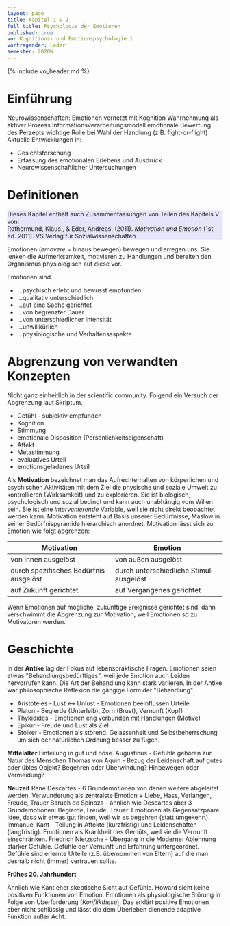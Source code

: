 ```yaml
---
layout: page
title: Kapitel 1 & 2
full_title: Psychologie der Emotionen
published: true
vo: Kognitions- und Emotionspsychologie 1
vortragender: Leder
semester: 2020W
---
```


{% include vo_header.md %}

# Einführung

Neurowissenschaften: Emotionen vernetzt mit Kognition
Wahrnehmung als aktiver Prozess
Informationsverarbeitungsmodell
emotionale Bewertung des Perzepts wichtige Rolle bei Wahl der Handlung (z.B. fight-or-flight)
Aktuelle Entwicklungen in:
* Gesichtsforschung
* Erfassung des emotionalen Erlebens und Ausdruck
* Neurowissenschaftlicher Untersuchungen

# Definitionen

<div style="background-color:lavender;margin-bottom:1em">Dieses Kapitel enthält auch Zusammenfassungen von Teilen des Kapitels V von:<br>
Rothermund, Klaus., &amp; Eder, Andreas. (2011). <i>Motivation und Emotion</i> (1st ed. 2011). VS Verlag für Sozialwissenschaften .
</div>

Emotionen (_emovere_ = hinaus bewegen) bewegen und erregen uns. Sie lenken die Aufmerksamkeit, motivieren zu Handlungen und bereiten den Organismus physiologisch auf diese vor.

Emotionen sind...
* ...psychisch erlebt und bewusst empfunden
* ...qualitativ unterschiedlich
* ...auf eine Sache gerichtet
* ...von begrenzter Dauer
* ...von unterschiedlicher Intensität
* ...unwillkürlich
* ...physiologische und Verhaltensaspekte

# Abgrenzung von verwandten Konzepten

Nicht ganz einheitlich in der scientific community. Folgend ein Versuch der Abgrenzung laut Skriptum.

* Gefühl - subjektiv empfunden
* Kognition
* Stimmung
* emotionale Disposition (Persönlichkeitseigenschaft)
* Affekt
* Metastimmung
* evaluatives Urteil
* emotionsgeladenes Urteil

Als **Motivation** bezeichnet man das Aufrechterhalten von körperlichen und psychischen Aktivitäten mit dem Ziel die physische und soziale Umwelt zu kontrollieren (Wirksamkeit) und zu explorieren. Sie ist biologisch, psychologisch und sozial bedingt und kann auch unabhängig vom Willen sein. Sie ist eine _intervenierende_ Variable, weil sie nicht direkt beobachtet werden kann. Motivation entsteht auf Basis unserer Bedürfnisse, Maslow in seiner Bedürfnispyramide hierarchisch anordnet. Motivation lässt sich zu Emotion wie folgt abgrenzen:

| Motivation                             | Emotion                                  |
| -------------------------------------- | ---------------------------------------- |
| von innen ausgelöst                    | von außen ausgelöst                      |
| durch spezifisches Bedürfnis ausgelöst | durch unterschiedliche Stimuli ausgelöst |
| auf Zukunft gerichtet                  | auf Vergangenes gerichtet                |

Wenn Emotionen auf mögliche, zukünftige Ereignisse gerichtet sind, dann verschwimmt die Abgrenzung zur Motivation, weil Emotionen so zu Motivatoren werden.

# Geschichte

In der **Antike** lag der Fokus auf lebenspraktische Fragen. Emotionen seien etwas "Behandlungsbedürftiges", weil jede Emotion auch Leiden hervorrufen kann. Die Art der Behandlung kann stark variieren. In der Antike war philosophische Reflexion die gängige Form der "Behandlung".
* Aristoteles - Lust <-> Unlust - Emotionen beeinflussen Urteile
* Platon - Begierde (Unterleib), Zorn (Brust), Vernunft (Kopf)
* Thykidides - Emotionen eng verbunden mit Handlungen (Motive)
* Epikur - Freude und Lust als Ziel
* Stoiker - Emotionen als störend. Gelassenheit und Selbstbeherrschung um sich der natürlichen Ordnung besser zu fügen.

**Mittelalter**
Einteilung in gut und böse.
Augustinus - Gefühle gehören zur Natur des Menschen
Thomas von Aquin - Bezug der Leidenschaft auf gutes oder übles Objekt? Begehren oder Überwindung? Hinbewegen oder Vermeidung?

**Neuzeit**
René Descartes - 6 Grundemotionen von denen weitere abgeleitet werden. Verwunderung als zentralste Emotion + Liebe, Hass, Verlangen, Freude, Trauer
Baruch de Spinoza - ähnlich wie Descartes aber 3 Grundemotionen: Begierde, Freude, Trauer. Emotionen als Gegensatzpaare. Idee, dass wir etwas gut finden, weil wir es begehren (statt umgekehrt).
Immanuel Kant - Teilung in Affekte (kurzfristig) und Leidenschaften (langfristig). Emotionen als Krankheit des Gemüts, weil sie die Vernunft einschränken.
Friedrich Nietzsche - Übergang in die Moderne: Ablehnung starker Gefühle. Gefühle der Vernunft und Erfahrung untergeordnet. Gefühle sind erlernte Urteile (z.B. übernommen von Eltern) auf die man deshalb nicht (immer) vertrauen sollte.

**Frühes 20. Jahrhundert**

Ähnlich wie Kant eher skeptische Sicht auf Gefühle. Howard sieht keine positiven Funktionen von Emotion. Emotionen als physiologische Störung in Folge von Überforderung (_Konflikthese_). Das erklärt positive Emotionen aber nicht schlüssig und lässt die dem Überleben dienende adaptive Funktion außer Acht.
